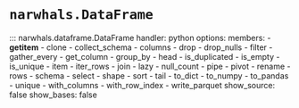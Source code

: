 # `narwhals.DataFrame`

::: narwhals.dataframe.DataFrame
    handler: python
    options:
      members:
        - __getitem__
        - clone
        - collect_schema
        - columns
        - drop
        - drop_nulls
        - filter
        - gather_every
        - get_column
        - group_by
        - head
        - is_duplicated
        - is_empty
        - is_unique
        - item
        - iter_rows
        - join
        - lazy
        - null_count
        - pipe
        - pivot
        - rename
        - rows
        - schema
        - select
        - shape
        - sort
        - tail
        - to_dict
        - to_numpy
        - to_pandas
        - unique
        - with_columns
        - with_row_index
        - write_parquet
      show_source: false
      show_bases: false
